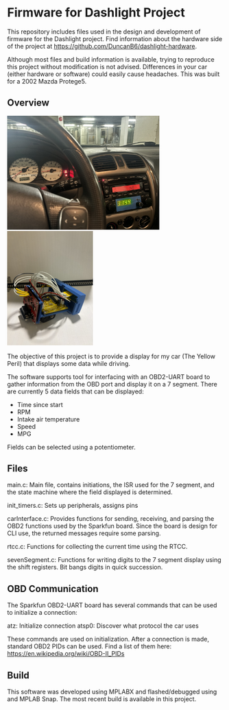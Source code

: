 # Firmware for Dashlight Project

This repository includes files used in the design and development of firmware for the Dashlight project. Find information about the hardware side of the project at https://github.com/DuncanB6/dashlight-hardware.

Although most files and build information is available, trying to reproduce this project without modification is not advised. Differences in your car (either hardware or software) could easily cause headaches. This was built for a 2002 Mazda Protege5.

## Overview

<img src="media/in_car.jpg" alt="Schematic" width="355"/>
<img src="media/entire_design.jpg" alt="Schematic" width="200"/>

The objective of this project is to provide a display for my car (The Yellow Peril) that displays some data while driving. 

The software supports tool for interfacing with an OBD2-UART board to gather information from the OBD port and display it on a 7 segment. There are currently 5 data fields that can be displayed:

- Time since start
- RPM
- Intake air temperature
- Speed
- MPG

Fields can be selected using a potentiometer.

## Files

main.c: Main file, contains initiations, the ISR used for the 7 segment, and the state machine where the field displayed is determined.

init_timers.c: Sets up peripherals, assigns pins

carInterface.c: Provides functions for sending, receiving, and parsing the OBD2 functions used by the Sparkfun board. Since the board is design for CLI use, the returned messages require some parsing.

rtcc.c: Functions for collecting the current time using the RTCC.

sevenSegment.c: Functions for writing digits to the 7 segment display using the shift registers. Bit bangs digits in quick succession.

## OBD Communication

The Sparkfun OBD2-UART board has several commands that can be used to initialize a connection:

atz: Initialize connection
atsp0: Discover what protocol the car uses

These commands are used on initialization. After a connection is made, standard OBD2 PIDs can be used. Find a list of them here: https://en.wikipedia.org/wiki/OBD-II_PIDs

## Build

This software was developed using MPLABX and flashed/debugged using and MPLAB Snap. The most recent build is available in this project.



